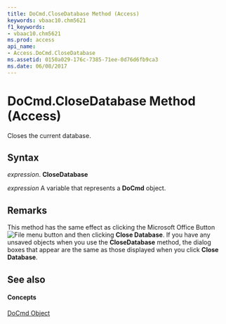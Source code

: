 ```yaml
---
title: DoCmd.CloseDatabase Method (Access)
keywords: vbaac10.chm5621
f1_keywords:
- vbaac10.chm5621
ms.prod: access
api_name:
- Access.DoCmd.CloseDatabase
ms.assetid: 0150a029-176c-7385-71ee-0d76d6fb9ca3
ms.date: 06/08/2017
---
```



# DoCmd.CloseDatabase Method (Access)

Closes the current database.


## Syntax

 _expression_. **CloseDatabase**

 _expression_ A variable that represents a **DoCmd** object.


## Remarks

This method has the same effect as clicking the Microsoft Office Button 
![File menu button](/images/O12FileMenuButton_ZA10077102.gif) and then clicking **Close Database**. If you have any unsaved objects when you use the **CloseDatabase** method, the dialog boxes that appear are the same as those displayed when you click **Close Database**. 


## See also


#### Concepts


[DoCmd Object](docmd-object-access.md)

